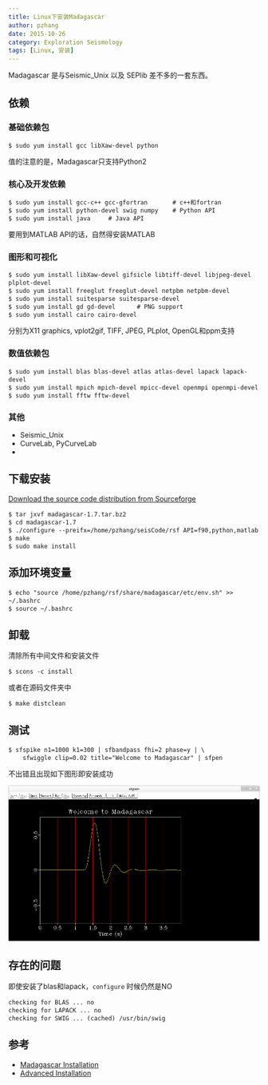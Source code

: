 ```yaml
---
title: Linux下安装Madagascar
author: pzhang
date: 2015-10-26
category: Exploration Seismology
tags: [Linux, 安装]
---
```



Madagascar 是与Seismic_Unix 以及 SEPlib 差不多的一套东西。


<!--more-->

## 依赖

### 基础依赖包

    $ sudo yum install gcc libXaw-devel python

值的注意的是，Madagascar只支持Python2

### 核心及开发依赖

    $ sudo yum install gcc-c++ gcc-gfortran       # c++和fortran
    $ sudo yum install python-devel swig numpy    # Python API
    $ sudo yum install java     # Java API

要用到MATLAB API的话，自然得安装MATLAB

### 图形和可视化

    $ sudo yum install libXaw-devel gifsicle libtiff-devel libjpeg-devel plplot-devel
    $ sudo yum install freeglut freeglut-devel netpbm netpbm-devel
    $ sudo yum install suitesparse suitesparse-devel
    $ sudo yum install gd gd-devel      # PNG support
    $ sudo yum install cairo cairo-devel
    
分别为X11 graphics, vplot2gif, TIFF, JPEG, PLplot, OpenGL和ppm支持

### 数值依赖包

    $ sudo yum install blas blas-devel atlas atlas-devel lapack lapack-devel
    $ sudo yum install mpich mpich-devel mpicc-devel openmpi openmpi-devel
    $ sudo yum install fftw fftw-devel
    
### 其他

- Seismic_Unix
- CurveLab, PyCurveLab
- 

## 下载安装

[Download the source code distribution from Sourceforge](http://sourceforge.net/projects/rsf/files/)


    $ tar jxvf madagascar-1.7.tar.bz2
    $ cd madagascar-1.7
    $ ./configure --preifx=/home/pzhang/seisCode/rsf API=f90,python,matlab
    $ make
    $ sudo make install

## 添加环境变量

    $ echo "source /home/pzhang/rsf/share/madagascar/etc/env.sh" >> ~/.bashrc
    $ source ~/.bashrc
    
## 卸载

清除所有中间文件和安装文件

    $ scons -c install

或者在源码文件夹中

    $ make distclean
    
## 测试

    $ sfspike n1=1000 k1=300 | sfbandpass fhi=2 phase=y | \
        sfwiggle clip=0.02 title="Welcome to Madagascar" | sfpen
        
不出错且出现如下图形即安装成功

![](/images/2015102600.png)
    

## 存在的问题

即使安装了blas和lapack，`configure` 时候仍然是NO

    checking for BLAS ... no
    checking for LAPACK ... no
    checking for SWIG ... (cached) /usr/bin/swig


## 参考

- [Madagascar Installation](http://www.ahay.org/wiki/Installation#Precompiled_binary_packages)
- [Advanced Installation](http://www.ahay.org/wiki/Advanced_Installation#Platform-specific_installation_advice>)

    





